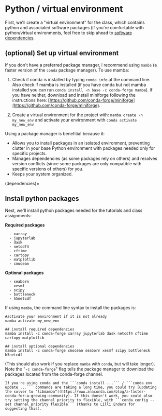 # Python / virtual environment
First, we'll create a "virtual environment" for the class, which contains python and associated software packages (if you're comfortable with python/virtual environments, feel free to skip ahead to [software dependencies](dependencies).

## (optional) Set up virtual environment
If you don't have a preferred package manager, I recommend using ```mamba``` (a faster version of the ```conda``` package manager). To use mamba:
1. Check if conda is installed by typing ```conda info``` at the command line. Also check if mamba is installed (if you have conda but not mamba installed you can run ```conda install -n base -c conda-forge mamba```). If you have neither, download and install miniforge following the instructions here: [https://github.com/conda-forge/miniforge](https://github.com/conda-forge/miniforge).

2. Create a virtual environment for the project with: ```mamba create -n my_new_env``` and activate your environment with ```conda activate my_new_env```

Using a package manager is benefitial because it:
- Allows you to install packages in an isolated environment, preventing clutter in your base Python environment with packages needed only for specific projects.
- Manages dependencies (as some packages rely on others) and resolves version conflicts (since some packages are only compatible with specific versions of others) for you.
- Keeps your system organized.

(dependencies)=
## Install python packages
Next, we'll install python packages needed for the tutorials and class assignments:

**Required packages**
```
  - xarray  
  - jupyterlab
  - dask
  - netcdf4
  - cftime
  - cartopy
  - matplotlib
  - cmocean
```

**Optional packages**
```
  - seaborn
  - xesmf
  - scipy
  - bottleneck
  - h5netcdf
```

If using ```mamba```, the command line syntax to install the packages is:
```
#activate your environment if it is not already
mamba activate my_new_env

## install required dependencies
mamba install -c conda-forge xarray jupyterlab dask netcdf4 cftime cartopy matplotlib

## install optional dependencies
mamba install -c conda-forge cmocean seaborn xesmf scipy bottleneck h5netcdf
```

(This should also work if you replace ```mamba``` with ```conda```, but will take longer). Note the "```-c conda-forge```" flag tells the package manager to download the packages located from the conda-forge channel. 

```{note}
If you're using conda and the ```conda install ...``` / ```conda env update ...``` commands are taking a long time, you could try [updating the solver to "libmamba"](https://www.anaconda.com/blog/a-faster-conda-for-a-growing-community). If this doesn't work, you could also try setting the channel priority to flexible, with ```conda config --set channel_priority flexible``` (thanks to Lilli Enders for suggesting this).
```

